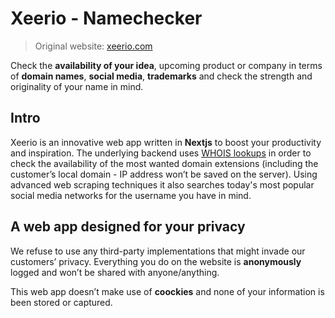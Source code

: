 # Xeerio - Namechecker
> Original website: [xeerio.com](https://www.xeerio.com)    

Check the **availability of your idea**, upcoming product or company in terms of **domain names**, **social media**, **trademarks** and check the strength and originality of your name in mind.

## Intro
Xeerio is an innovative web app written in **Nextjs** to boost your productivity and inspiration. The underlying backend uses [WHOIS lookups](https://www.whois.com/whois/) in order to check the availability of the most wanted domain extensions (including the customer’s local domain - IP address won’t be saved on the server). Using advanced web scraping techniques it also searches today's most popular social media networks for the username you have in mind.

## A web app designed for your privacy
We refuse to use any third-party implementations that might invade our customers’ privacy. Everything you do on the website is **anonymously** logged and won’t be shared with anyone/anything.

This web app doesn’t make use of **coockies** and none of your information is been stored or captured.


